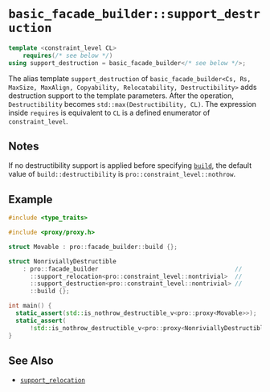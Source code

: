 # `basic_facade_builder::support_destruction`

```cpp
template <constraint_level CL>
    requires(/* see below */)
using support_destruction = basic_facade_builder</* see below */>;
```

The alias template `support_destruction` of `basic_facade_builder<Cs, Rs, MaxSize, MaxAlign, Copyability, Relocatability, Destructibility>` adds destruction support to the template parameters. After the operation, `Destructibility` becomes `std::max(Destructibility, CL)`. The expression inside `requires` is equivalent to `CL` is a defined enumerator of `constraint_level`.

## Notes

If no destructibility support is applied before specifying [`build`](build.md), the default value of `build::destructibility` is `pro::constraint_level::nothrow`.

## Example

```cpp
#include <type_traits>

#include <proxy/proxy.h>

struct Movable : pro::facade_builder::build {};

struct NonriviallyDestructible
    : pro::facade_builder                                      //
      ::support_relocation<pro::constraint_level::nontrivial>  //
      ::support_destruction<pro::constraint_level::nontrivial> //
      ::build {};

int main() {
  static_assert(std::is_nothrow_destructible_v<pro::proxy<Movable>>);
  static_assert(
      !std::is_nothrow_destructible_v<pro::proxy<NonriviallyDestructible>>);
}
```

## See Also

- [`support_relocation`](support_relocation.md)
